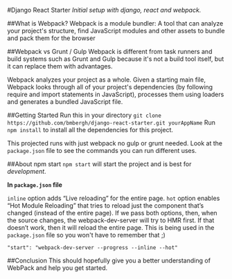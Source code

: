 #Django React Starter
*Initial setup with django, react and webpack.*

##What is Webpack?
Webpack is a module bundler: A tool that can analyze your project's structure, 
find JavaScript modules and other assets to bundle and pack them for the browser

##Webpack vs Grunt / Gulp
Webpack is different from task runners and build systems such as Grunt and Gulp 
because it's not a build tool itself, but it can replace them with advantages.

Webpack analyzes your project as a whole. Given a starting main file, 
Webpack looks through all of your project's dependencies (by following require 
and import statements in JavaScript), processes them using loaders and generates a bundled JavaScript file.

##Getting Started
Run this in your directory `git clone https://github.com/bmbergh/django-react-starter.git yourAppName`
Run `npm install` to install all the dependencies for this project.

This projected runs with just webpack no gulp or grunt needed. 
Look at the `package.json` file to see the commands you can run different uses.

##About npm start
`npm start` will start the project and is best for *development*.

**In `package.json` file**

`inline` option adds “Live reloading” for the entire page. `hot` option enables “Hot Module Reloading” that tries to reload just the component that’s changed (instead of the entire page). If we pass both options, then, when the source changes, the webpack-dev-server will try to HMR first. If that doesn’t work, then it will reload the entire page. This is being used in 
the `package.json` file so you won't have to remember that ;) 

`"start": "webpack-dev-server --progress --inline --hot"` 

##Conclusion
This should hopefully give you a better understanding of WebPack and help you get started. 
